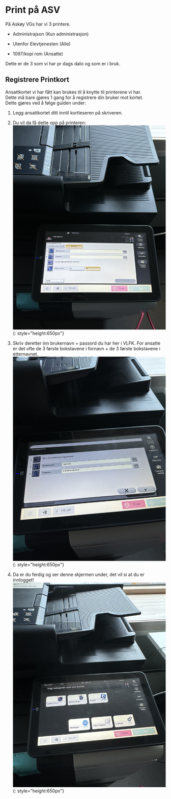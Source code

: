 # Print på ASV  
På Askøy VGs har vi 3 printere.  
- Administrajson (Kun administrasjon)  

- Utenfor Elevtjenesten (Alle)  

- 1097/kopi rom (Ansatte)  

Dette er de 3 som vi har pr dags dato og som er i bruk.  

## Registrere Printkort  

Ansattkortet vi har fått kan brukes til å knytte til printerene vi har.  
Dette må bare gjøres 1 gang for å registrere din bruker mot kortet.  
Dette gjøres ved å følge guiden under:  

1. Legg ansattkortet ditt inntil kortleseren på skriveren.  

2. Du vil da få dette opp på printeren:  
![img3](\img\safeq2.jpg){: style="height:650px"}  

3. Skriv deretter inn brukernavn + passord du har her i VLFK. For ansatte er det ofte de 3 første bokstavene i fornavn + de 3 første bokstavene i etternavnet.  
![img2](\img\safeq3.jpg){: style="height:650px"}  

4. Da er du ferdig og ser denne skjermen under, det vil si at du er innlogget!  
![img4](\img\safeq4.jpg){: style="height:650px"} 